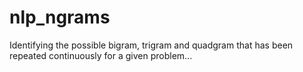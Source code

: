 # nlp_ngrams
Identifying the possible bigram, trigram and quadgram that has been repeated continuously for a given problem...
